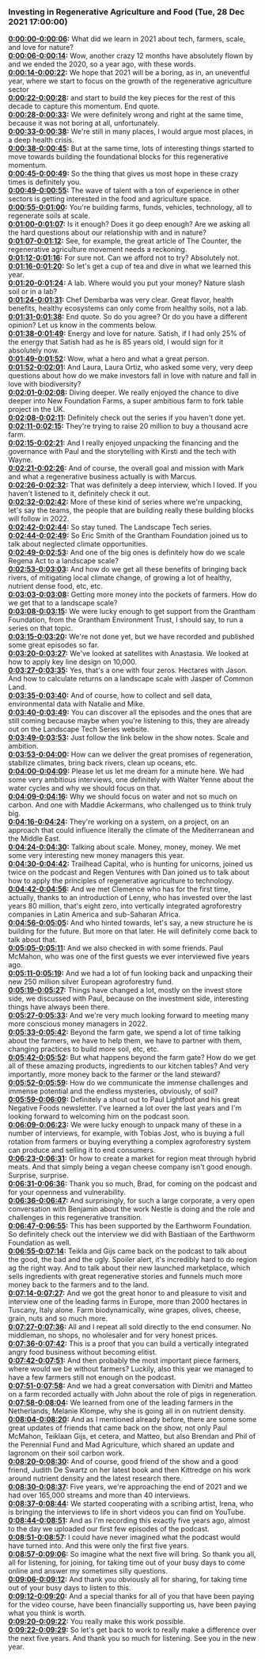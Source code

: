 ### Investing in Regenerative Agriculture and Food  (Tue, 28 Dec 2021 17:00:00)
**[0:00:00-0:00:06](https://investinginregenerativeagriculture.com/what-we-learned-in-2021#t=0:00:00):**  What did we learn in 2021 about tech, farmers, scale, and love for nature?  
**[0:00:06-0:00:14](https://investinginregenerativeagriculture.com/what-we-learned-in-2021#t=0:00:06):**  Wow, another crazy 12 months have absolutely flown by and we ended the 2020, so a year ago, with these words.  
**[0:00:14-0:00:22](https://investinginregenerativeagriculture.com/what-we-learned-in-2021#t=0:00:14):**  We hope that 2021 will be a boring, as in, an uneventful year, where we start to focus on the growth of the regenerative agriculture sector  
**[0:00:22-0:00:28](https://investinginregenerativeagriculture.com/what-we-learned-in-2021#t=0:00:22):**  and start to build the key pieces for the rest of this decade to capture this momentum. End quote.  
**[0:00:28-0:00:33](https://investinginregenerativeagriculture.com/what-we-learned-in-2021#t=0:00:28):**  We were definitely wrong and right at the same time, because it was not boring at all, unfortunately.  
**[0:00:33-0:00:38](https://investinginregenerativeagriculture.com/what-we-learned-in-2021#t=0:00:33):**  We're still in many places, I would argue most places, in a deep health crisis.  
**[0:00:38-0:00:45](https://investinginregenerativeagriculture.com/what-we-learned-in-2021#t=0:00:38):**  But at the same time, lots of interesting things started to move towards building the foundational blocks for this regenerative momentum.  
**[0:00:45-0:00:49](https://investinginregenerativeagriculture.com/what-we-learned-in-2021#t=0:00:45):**  So the thing that gives us most hope in these crazy times is definitely you.  
**[0:00:49-0:00:55](https://investinginregenerativeagriculture.com/what-we-learned-in-2021#t=0:00:49):**  The wave of talent with a ton of experience in other sectors is getting interested in the food and agriculture space.  
**[0:00:55-0:01:00](https://investinginregenerativeagriculture.com/what-we-learned-in-2021#t=0:00:55):**  You're building farms, funds, vehicles, technology, all to regenerate soils at scale.  
**[0:01:00-0:01:07](https://investinginregenerativeagriculture.com/what-we-learned-in-2021#t=0:01:00):**  Is it enough? Does it go deep enough? Are we asking all the hard questions about our relationship with and in nature?  
**[0:01:07-0:01:12](https://investinginregenerativeagriculture.com/what-we-learned-in-2021#t=0:01:07):**  See, for example, the great article of The Counter, the regenerative agriculture movement needs a reckoning.  
**[0:01:12-0:01:16](https://investinginregenerativeagriculture.com/what-we-learned-in-2021#t=0:01:12):**  For sure not. Can we afford not to try? Absolutely not.  
**[0:01:16-0:01:20](https://investinginregenerativeagriculture.com/what-we-learned-in-2021#t=0:01:16):**  So let's get a cup of tea and dive in what we learned this year.  
**[0:01:20-0:01:24](https://investinginregenerativeagriculture.com/what-we-learned-in-2021#t=0:01:20):**  A lab. Where would you put your money? Nature slash soil or in a lab?  
**[0:01:24-0:01:31](https://investinginregenerativeagriculture.com/what-we-learned-in-2021#t=0:01:24):**  Chef Dembarba was very clear. Great flavor, health benefits, healthy ecosystems can only come from healthy soils, not a lab.  
**[0:01:31-0:01:38](https://investinginregenerativeagriculture.com/what-we-learned-in-2021#t=0:01:31):**  End quote. So do you agree? Or do you have a different opinion? Let us know in the comments below.  
**[0:01:38-0:01:49](https://investinginregenerativeagriculture.com/what-we-learned-in-2021#t=0:01:38):**  Energy and love for nature. Satish, if I had only 25% of the energy that Satish had as he is 85 years old, I would sign for it absolutely now.  
**[0:01:49-0:01:52](https://investinginregenerativeagriculture.com/what-we-learned-in-2021#t=0:01:49):**  Wow, what a hero and what a great person.  
**[0:01:52-0:02:01](https://investinginregenerativeagriculture.com/what-we-learned-in-2021#t=0:01:52):**  And Laura, Laura Ortiz, who asked some very, very deep questions about how do we make investors fall in love with nature and fall in love with biodiversity?  
**[0:02:01-0:02:08](https://investinginregenerativeagriculture.com/what-we-learned-in-2021#t=0:02:01):**  Diving deeper. We really enjoyed the chance to dive deeper into New Foundation Farms, a super ambitious farm to fork table project in the UK.  
**[0:02:08-0:02:11](https://investinginregenerativeagriculture.com/what-we-learned-in-2021#t=0:02:08):**  Definitely check out the series if you haven't done yet.  
**[0:02:11-0:02:15](https://investinginregenerativeagriculture.com/what-we-learned-in-2021#t=0:02:11):**  They're trying to raise 20 million to buy a thousand acre farm.  
**[0:02:15-0:02:21](https://investinginregenerativeagriculture.com/what-we-learned-in-2021#t=0:02:15):**  And I really enjoyed unpacking the financing and the governance with Paul and the storytelling with Kirsti and the tech with Wayne.  
**[0:02:21-0:02:26](https://investinginregenerativeagriculture.com/what-we-learned-in-2021#t=0:02:21):**  And of course, the overall goal and mission with Mark and what a regenerative business actually is with Marcus.  
**[0:02:26-0:02:32](https://investinginregenerativeagriculture.com/what-we-learned-in-2021#t=0:02:26):**  That was definitely a deep interview, which I loved. If you haven't listened to it, definitely check it out.  
**[0:02:32-0:02:42](https://investinginregenerativeagriculture.com/what-we-learned-in-2021#t=0:02:32):**  More of these kind of series where we're unpacking, let's say the teams, the people that are building really these building blocks will follow in 2022.  
**[0:02:42-0:02:44](https://investinginregenerativeagriculture.com/what-we-learned-in-2021#t=0:02:42):**  So stay tuned. The Landscape Tech series.  
**[0:02:44-0:02:49](https://investinginregenerativeagriculture.com/what-we-learned-in-2021#t=0:02:44):**  So Eric Smith of the Grantham Foundation joined us to talk about neglected climate opportunities.  
**[0:02:49-0:02:53](https://investinginregenerativeagriculture.com/what-we-learned-in-2021#t=0:02:49):**  And one of the big ones is definitely how do we scale Regena Act to a landscape scale?  
**[0:02:53-0:03:03](https://investinginregenerativeagriculture.com/what-we-learned-in-2021#t=0:02:53):**  And how do we get all these benefits of bringing back rivers, of mitigating local climate change, of growing a lot of healthy, nutrient dense food, etc, etc.  
**[0:03:03-0:03:08](https://investinginregenerativeagriculture.com/what-we-learned-in-2021#t=0:03:03):**  Getting more money into the pockets of farmers. How do we get that to a landscape scale?  
**[0:03:08-0:03:15](https://investinginregenerativeagriculture.com/what-we-learned-in-2021#t=0:03:08):**  We were lucky enough to get support from the Grantham Foundation, from the Grantham Environment Trust, I should say, to run a series on that topic.  
**[0:03:15-0:03:20](https://investinginregenerativeagriculture.com/what-we-learned-in-2021#t=0:03:15):**  We're not done yet, but we have recorded and published some great episodes so far.  
**[0:03:20-0:03:27](https://investinginregenerativeagriculture.com/what-we-learned-in-2021#t=0:03:20):**  We've looked at satellites with Anastasia. We looked at how to apply key line design on 10,000.  
**[0:03:27-0:03:35](https://investinginregenerativeagriculture.com/what-we-learned-in-2021#t=0:03:27):**  Yes, that's a one with four zeros. Hectares with Jason. And how to calculate returns on a landscape scale with Jasper of Common Land.  
**[0:03:35-0:03:40](https://investinginregenerativeagriculture.com/what-we-learned-in-2021#t=0:03:35):**  And of course, how to collect and sell data, environmental data with Natalie and Mike.  
**[0:03:40-0:03:49](https://investinginregenerativeagriculture.com/what-we-learned-in-2021#t=0:03:40):**  You can discover all the episodes and the ones that are still coming because maybe when you're listening to this, they are already out on the Landscape Tech Series website.  
**[0:03:49-0:03:53](https://investinginregenerativeagriculture.com/what-we-learned-in-2021#t=0:03:49):**  Just follow the link below in the show notes. Scale and ambition.  
**[0:03:53-0:04:00](https://investinginregenerativeagriculture.com/what-we-learned-in-2021#t=0:03:53):**  How can we deliver the great promises of regeneration, stabilize climates, bring back rivers, clean up oceans, etc.  
**[0:04:00-0:04:09](https://investinginregenerativeagriculture.com/what-we-learned-in-2021#t=0:04:00):**  Please let us let me dream for a minute here. We had some very ambitious interviews, one definitely with Walter Yenne about the water cycles and why we should focus on that.  
**[0:04:09-0:04:16](https://investinginregenerativeagriculture.com/what-we-learned-in-2021#t=0:04:09):**  Why we should focus on water and not so much on carbon. And one with Maddie Ackermans, who challenged us to think truly big.  
**[0:04:16-0:04:24](https://investinginregenerativeagriculture.com/what-we-learned-in-2021#t=0:04:16):**  They're working on a system, on a project, on an approach that could influence literally the climate of the Mediterranean and the Middle East.  
**[0:04:24-0:04:30](https://investinginregenerativeagriculture.com/what-we-learned-in-2021#t=0:04:24):**  Talking about scale. Money, money, money. We met some very interesting new money managers this year.  
**[0:04:30-0:04:42](https://investinginregenerativeagriculture.com/what-we-learned-in-2021#t=0:04:30):**  Trailhead Capital, who is hunting for unicorns, joined us twice on the podcast and Regen Ventures with Dan joined us to talk about how to apply the principles of regenerative agriculture to technology.  
**[0:04:42-0:04:56](https://investinginregenerativeagriculture.com/what-we-learned-in-2021#t=0:04:42):**  And we met Clemence who has for the first time, actually, thanks to an introduction of Lenny, who has invested over the last years 80 million, that's eight zero, into vertically integrated agroforestry companies in Latin America and sub-Saharan Africa.  
**[0:04:56-0:05:05](https://investinginregenerativeagriculture.com/what-we-learned-in-2021#t=0:04:56):**  And who hinted towards, let's say, a new structure he is building for the future. But more on that later. He will definitely come back to talk about that.  
**[0:05:05-0:05:11](https://investinginregenerativeagriculture.com/what-we-learned-in-2021#t=0:05:05):**  And we also checked in with some friends. Paul McMahon, who was one of the first guests we ever interviewed five years ago.  
**[0:05:11-0:05:19](https://investinginregenerativeagriculture.com/what-we-learned-in-2021#t=0:05:11):**  And we had a lot of fun looking back and unpacking their new 250 million silver European agroforestry fund.  
**[0:05:19-0:05:27](https://investinginregenerativeagriculture.com/what-we-learned-in-2021#t=0:05:19):**  Things have changed a lot, mostly on the invest store side, we discussed with Paul, because on the investment side, interesting things have always been there.  
**[0:05:27-0:05:33](https://investinginregenerativeagriculture.com/what-we-learned-in-2021#t=0:05:27):**  And we're very much looking forward to meeting many more conscious money managers in 2022.  
**[0:05:33-0:05:42](https://investinginregenerativeagriculture.com/what-we-learned-in-2021#t=0:05:33):**  Beyond the farm gate, we spend a lot of time talking about the farmers, we have to help them, we have to partner with them, changing practices to build more soil, etc, etc.  
**[0:05:42-0:05:52](https://investinginregenerativeagriculture.com/what-we-learned-in-2021#t=0:05:42):**  But what happens beyond the farm gate? How do we get all of these amazing products, ingredients to our kitchen tables? And very importantly, more money back to the farmer or the land steward?  
**[0:05:52-0:05:59](https://investinginregenerativeagriculture.com/what-we-learned-in-2021#t=0:05:52):**  How do we communicate the immense challenges and immense potential and the endless mysteries, obviously, of soil?  
**[0:05:59-0:06:09](https://investinginregenerativeagriculture.com/what-we-learned-in-2021#t=0:05:59):**  Definitely a shout out to Paul Lightfoot and his great Negative Foods newsletter. I've learned a lot over the last years and I'm looking forward to welcoming him on the podcast soon.  
**[0:06:09-0:06:23](https://investinginregenerativeagriculture.com/what-we-learned-in-2021#t=0:06:09):**  We were lucky enough to unpack many of these in a number of interviews, for example, with Tobias Jost, who is buying a full rotation from farmers or buying everything a complex agroforestry system can produce and selling it to end consumers.  
**[0:06:23-0:06:31](https://investinginregenerativeagriculture.com/what-we-learned-in-2021#t=0:06:23):**  Or how to create a market for region meat through hybrid meats. And that simply being a vegan cheese company isn't good enough. Surprise, surprise.  
**[0:06:31-0:06:36](https://investinginregenerativeagriculture.com/what-we-learned-in-2021#t=0:06:31):**  Thank you so much, Brad, for coming on the podcast and for your openness and vulnerability.  
**[0:06:36-0:06:47](https://investinginregenerativeagriculture.com/what-we-learned-in-2021#t=0:06:36):**  And surprisingly, for such a large corporate, a very open conversation with Benjamin about the work Nestle is doing and the role and challenges in this regenerative transition.  
**[0:06:47-0:06:55](https://investinginregenerativeagriculture.com/what-we-learned-in-2021#t=0:06:47):**  This has been supported by the Earthworm Foundation. So definitely check out the interview we did with Bastiaan of the Earthworm Foundation as well.  
**[0:06:55-0:07:14](https://investinginregenerativeagriculture.com/what-we-learned-in-2021#t=0:06:55):**  Teikla and Gijs came back on the podcast to talk about the good, the bad and the ugly. Spoiler alert, it's incredibly hard to do region ag the right way. And to talk about their new launched marketplace, which sells ingredients with great regenerative stories and funnels much more money back to the farmers and to the land.  
**[0:07:14-0:07:27](https://investinginregenerativeagriculture.com/what-we-learned-in-2021#t=0:07:14):**  And we got the great honor to and pleasure to visit and interview one of the leading farms in Europe, more than 2000 hectares in Tuscany, Italy alone. Farm biodynamically, wine grapes, olives, cheese, grain, nuts and so much more.  
**[0:07:27-0:07:36](https://investinginregenerativeagriculture.com/what-we-learned-in-2021#t=0:07:27):**  All and I repeat all sold directly to the end consumer. No middleman, no shops, no wholesaler and for very honest prices.  
**[0:07:36-0:07:42](https://investinginregenerativeagriculture.com/what-we-learned-in-2021#t=0:07:36):**  This is a proof that you can build a vertically integrated angry food business without becoming elitist.  
**[0:07:42-0:07:51](https://investinginregenerativeagriculture.com/what-we-learned-in-2021#t=0:07:42):**  And then probably the most important piece farmers, where would we be without farmers? Luckily, also this year we managed to have a few farmers still not enough on the podcast.  
**[0:07:51-0:07:58](https://investinginregenerativeagriculture.com/what-we-learned-in-2021#t=0:07:51):**  And we had a great conversation with Dimitri and Matteo on a farm recorded actually with John about the role of pigs in regeneration.  
**[0:07:58-0:08:04](https://investinginregenerativeagriculture.com/what-we-learned-in-2021#t=0:07:58):**  We learned from one of the leading farmers in the Netherlands, Melanie Klompe, why she is going all in on nutrient density.  
**[0:08:04-0:08:20](https://investinginregenerativeagriculture.com/what-we-learned-in-2021#t=0:08:04):**  And as I mentioned already before, there are some some great updates of friends that came back on the show, not only Paul McMahon, Teiklaan Gijs, et cetera, and Matteo, but also Brendan and Phil of the Perennial Fund and Mad Agriculture, which shared an update and Iagronom on their soil carbon work.  
**[0:08:20-0:08:30](https://investinginregenerativeagriculture.com/what-we-learned-in-2021#t=0:08:20):**  And of course, good friend of the show and a good friend, Judith De Swartz on her latest book and then Kittredge on his work around nutrient density and the latest research there.  
**[0:08:30-0:08:37](https://investinginregenerativeagriculture.com/what-we-learned-in-2021#t=0:08:30):**  Five years, we're approaching the end of 2021 and we had over 165,000 streams and more than 40 interviews.  
**[0:08:37-0:08:44](https://investinginregenerativeagriculture.com/what-we-learned-in-2021#t=0:08:37):**  We started cooperating with a scribing artist, Irena, who is bringing the interviews to life in short videos you can find on YouTube.  
**[0:08:44-0:08:51](https://investinginregenerativeagriculture.com/what-we-learned-in-2021#t=0:08:44):**  And as I'm recording this exactly five years ago, almost to the day we uploaded our first few episodes of the podcast.  
**[0:08:51-0:08:57](https://investinginregenerativeagriculture.com/what-we-learned-in-2021#t=0:08:51):**  I could have never imagined what the podcast would have turned into. And this were only the first five years.  
**[0:08:57-0:09:06](https://investinginregenerativeagriculture.com/what-we-learned-in-2021#t=0:08:57):**  So imagine what the next five will bring. So thank you all, all for listening, for joining, for taking time out of your busy days to come online and answer my sometimes silly questions.  
**[0:09:06-0:09:12](https://investinginregenerativeagriculture.com/what-we-learned-in-2021#t=0:09:06):**  And thank you obviously all for sharing, for taking time out of your busy days to listen to this.  
**[0:09:12-0:09:20](https://investinginregenerativeagriculture.com/what-we-learned-in-2021#t=0:09:12):**  And a special thanks for all of you that have been paying for the video course, have been financially supporting us, have been paying what you think is worth.  
**[0:09:20-0:09:22](https://investinginregenerativeagriculture.com/what-we-learned-in-2021#t=0:09:20):**  You really make this work possible.  
**[0:09:22-0:09:29](https://investinginregenerativeagriculture.com/what-we-learned-in-2021#t=0:09:22):**  So let's get back to work to really make a difference over the next five years. And thank you so much for listening. See you in the new year.  